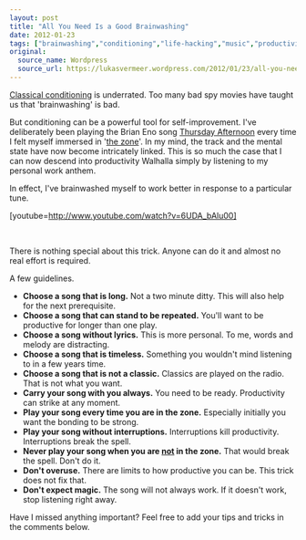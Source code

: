 ```yaml
---
layout: post
title: "All You Need Is a Good Brainwashing"
date: 2012-01-23
tags: ["brainwashing","conditioning","life-hacking","music","productivity","Psychology"]
original:
  source_name: Wordpress
  source_url: https://lukasvermeer.wordpress.com/2012/01/23/all-you-need-is-a-good-brainwashing/
---
```


[Classical conditioning](http://en.wikipedia.org/wiki/Classical_conditioning) is underrated. Too many bad spy movies have taught us that 'brainwashing' is bad.

But conditioning can be a&nbsp;powerful&nbsp;tool for self-improvement.&nbsp;I've deliberately been playing the Brian Eno song [Thursday Afternoon](http://en.wikipedia.org/wiki/Thursday_Afternoon) every time I felt myself immersed in '[the zone](http://jacquesmattheij.com/living+in+the+zone)'. In my mind, the track and the mental state have now become intricately linked. This is so much the case that I can now descend into productivity Walhalla simply by listening to my personal work anthem.

In effect, I've brainwashed myself to work better in response to a particular tune.

[youtube=http://www.youtube.com/watch?v=6UDA_bAlu00]

&nbsp;

There is nothing special about this trick. Anyone can do it and almost no real effort is required.

A few guidelines.

*   **Choose a song that is long.** Not a two minute ditty. This will also help for the next prerequisite.
*   **Choose a song that can stand to be repeated.** You'll want to be productive for longer than one play.
*   **Choose a song without lyrics.**&nbsp;This is more personal. To me, words and melody are distracting.
*   **Choose a song that is timeless.** Something you wouldn't mind listening to in a few years time.
*   **Choose a song that is not a classic.** Classics are played on the radio. That is not what you want.
*   **Carry your song with you always.** You need to be ready. Productivity can strike at any moment.
*   **Play your song every time you are in the zone.** Especially initially you want the bonding to be strong.
*   **Play your song without interruptions.**&nbsp;Interruptions kill productivity. Interruptions&nbsp;break the spell.
*   **Never play your song when you are <span style="text-decoration:underline;">not</span> in the zone.** That would break the spell. Don't do it.
*   **Don't overuse.**&nbsp;There are limits to how productive you can be. This trick does not fix that.
*   **Don't expect magic.** The song will not always work. If it doesn't work, stop listening right away.

Have I missed anything important? Feel free to add your tips and tricks in the comments below.